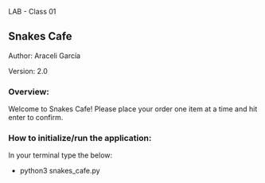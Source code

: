 LAB - Class 01
## Snakes Cafe

Author: Araceli García

Version: 2.0

### Overview:

Welcome to Snakes Cafe! Please place your order one item at a time and hit enter to confirm.

### How to initialize/run the application:

In your terminal type the below:

- python3 snakes_cafe.py

